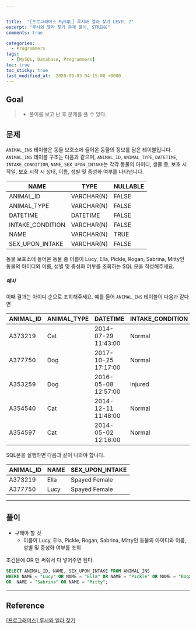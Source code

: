 ```yaml
---


title:  "[프로그래머스-MySQL] 루시와 엘라 찾기 LEVEL 2"
excerpt: "루시와 엘라 찾기 문제 풀이, STRING"
comments: true

categories:
  - Programmers
tags: 
  - [MySQL, Database, Programmers]
toc: true
toc_sticky: true
last_modified_at:  2020-09-03 04:15:00 +0000
---
```


## Goal

> - 풀이를 보고 난 후 문제를 풀 수 있다.

## 문제

`ANIMAL_INS` 테이블은 동물 보호소에 들어온 동물의 정보를 담은 테이블입니다. `ANIMAL_INS` 테이블 구조는 다음과 같으며, `ANIMAL_ID`, `ANIMAL_TYPE`, `DATETIME`, `INTAKE_CONDITION`, `NAME`, `SEX_UPON_INTAKE`는 각각 동물의 아이디, 생물 종, 보호 시작일, 보호 시작 시 상태, 이름, 성별 및 중성화 여부를 나타냅니다.

| NAME             | TYPE       | NULLABLE |
| ---------------- | ---------- | -------- |
| ANIMAL_ID        | VARCHAR(N) | FALSE    |
| ANIMAL_TYPE      | VARCHAR(N) | FALSE    |
| DATETIME         | DATETIME   | FALSE    |
| INTAKE_CONDITION | VARCHAR(N) | FALSE    |
| NAME             | VARCHAR(N) | TRUE     |
| SEX_UPON_INTAKE  | VARCHAR(N) | FALSE    |

동물 보호소에 들어온 동물 중 이름이 Lucy, Ella, Pickle, Rogan, Sabrina, Mitty인 동물의 아이디와 이름, 성별 및 중성화 여부를 조회하는 SQL 문을 작성해주세요.

##### 예시

이때 결과는 아이디 순으로 조회해주세요. 예를 들어 `ANIMAL_INS` 테이블이 다음과 같다면

| ANIMAL_ID | ANIMAL_TYPE | DATETIME            | INTAKE_CONDITION | NAME  | SEX_UPON_INTAKE |
| --------- | ----------- | ------------------- | ---------------- | ----- | --------------- |
| A373219   | Cat         | 2014-07-29 11:43:00 | Normal           | Ella  | Spayed Female   |
| A377750   | Dog         | 2017-10-25 17:17:00 | Normal           | Lucy  | Spayed Female   |
| A353259   | Dog         | 2016-05-08 12:57:00 | Injured          | Bj    | Neutered Male   |
| A354540   | Cat         | 2014-12-11 11:48:00 | Normal           | Tux   | Neutered Male   |
| A354597   | Cat         | 2014-05-02 12:16:00 | Normal           | Ariel | Spayed Female   |

SQL문을 실행하면 다음과 같이 나와야 합니다.

| ANIMAL_ID | NAME | SEX_UPON_INTAKE |
| --------- | ---- | --------------- |
| A373219   | Ella | Spayed Female   |
| A377750   | Lucy | Spayed Female   |



---

## 풀이

- 구해야 할 것  
  -   이름이 Lucy, Ella, Pickle, Rogan, Sabrina, Mitty인 동물의 아이디와 이름, 성별 및 중성화 여부를 조회

조건문에 OR 만 써줘서 다 넣어주면 된다.

```sql
SELECT ANIMAL_ID, NAME, SEX_UPON_INTAKE FROM ANIMAL_INS
WHERE NAME = "Lucy" OR NAME = "Ella" OR NAME = "Pickle" OR NAME = "Rogan" 
OR  NAME = "Sabrina" OR NAME = "Mitty";
```



---

## Reference

[[프로그래머스] 루시와 엘라 찾기](https://programmers.co.kr/learn/courses/30/lessons/59046)

